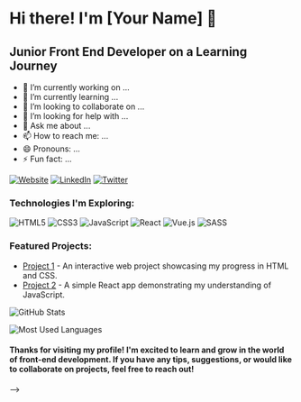 <!-- Header -->
# Hi there! I'm [Your Name] 👋

## Junior Front End Developer on a Learning Journey
- 🔭 I’m currently working on ...
- 🌱 I’m currently learning ...
- 👯 I’m looking to collaborate on ...
- 🤔 I’m looking for help with ...
- 💬 Ask me about ...
- 📫 How to reach me: ...
- 😄 Pronouns: ...
- ⚡ Fun fact: ...

[![Website](https://img.shields.io/badge/Website-%20yourname.com-blue)](https://yourname.com)
[![LinkedIn](https://img.shields.io/badge/LinkedIn-%20yourname-blue)](https://www.linkedin.com/in/yourname/)
[![Twitter](https://img.shields.io/badge/Twitter-%40yourname-blue)](https://twitter.com/yourname)

<!-- Technologies Section -->
### Technologies I'm Exploring:

![HTML5](https://img.shields.io/badge/HTML5-%23E34F26)
![CSS3](https://img.shields.io/badge/CSS3-%231572B6)
![JavaScript](https://img.shields.io/badge/JavaScript-%23F7DF1E)
![React](https://img.shields.io/badge/React-%2361DAFB)
![Vue.js](https://img.shields.io/badge/Vue.js-%234FC08D)
![SASS](https://img.shields.io/badge/SASS-%23CC6699)

<!-- Featured Projects Section -->
### Featured Projects:

- [Project 1](URL_OF_PROJECT_1) - An interactive web project showcasing my progress in HTML and CSS.
- [Project 2](URL_OF_PROJECT_2) - A simple React app demonstrating my understanding of JavaScript.

<!-- GitHub Stats Section -->
![GitHub Stats](https://github-readme-stats.vercel.app/api?username=YOUR_USERNAME&show_icons=true&theme=radical)

<!-- Most Used Languages Section -->
![Most Used Languages](https://github-readme-stats.vercel.app/api/top-langs/?username=YOUR_USERNAME&layout=compact&theme=radical)

<!-- Closing Line -->
#### Thanks for visiting my profile! I'm excited to learn and grow in the world of front-end development. If you have any tips, suggestions, or would like to collaborate on projects, feel free to reach out!



-->
